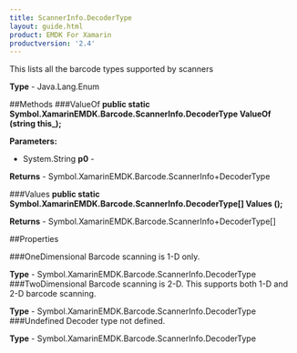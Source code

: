 ```yaml
---
title: ScannerInfo.DecoderType
layout: guide.html 
product: EMDK For Xamarin 
productversion: '2.4' 
---
```

This lists all the barcode types supported by scanners

**Type** - Java.Lang.Enum

##Methods
###ValueOf
**public static Symbol.XamarinEMDK.Barcode.ScannerInfo.DecoderType ValueOf (string this_);**


        

**Parameters:** 

* System.String **p0** - 

**Returns** - Symbol.XamarinEMDK.Barcode.ScannerInfo+DecoderType

###Values
**public static Symbol.XamarinEMDK.Barcode.ScannerInfo.DecoderType[] Values ();**


        


**Returns** - Symbol.XamarinEMDK.Barcode.ScannerInfo+DecoderType[]

##Properties

###OneDimensional
Barcode scanning is 1-D only.

**Type** - Symbol.XamarinEMDK.Barcode.ScannerInfo.DecoderType
###TwoDimensional
Barcode scanning is 2-D. This supports both 1-D and 2-D barcode scanning.

**Type** - Symbol.XamarinEMDK.Barcode.ScannerInfo.DecoderType
###Undefined
Decoder type not defined.

**Type** - Symbol.XamarinEMDK.Barcode.ScannerInfo.DecoderType


